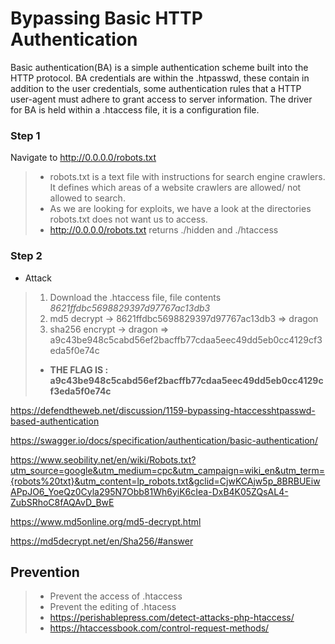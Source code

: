 # Bypassing Basic HTTP Authentication
Basic authentication(BA) is a simple authentication scheme built into the HTTP protocol. BA credentials are within the .htpasswd, these contain in addition to the user credentials, some authentication rules that a HTTP user-agent must adhere to grant access to server information. The driver for BA is held within a .htaccess file, it is a configuration file.

### Step 1
Navigate to http://0.0.0.0/robots.txt
> * robots.txt is a text file with instructions for search engine crawlers. It defines which areas of a website crawlers are allowed/ not allowed to search.
> * As we are looking for exploits, we have a look at the directories robots.txt does not want us to access.
> * http://0.0.0.0/robots.txt returns ./hidden and ./htaccess

### Step 2
* Attack
> 1. Download the .htaccess file, file contents _8621ffdbc5698829397d97767ac13db3_
> 2. md5 decrypt -> 8621ffdbc5698829397d97767ac13db3 => dragon 
> 3. sha256 encrypt -> dragon => a9c43be948c5cabd56ef2bacffb77cdaa5eec49dd5eb0cc4129cf3eda5f0e74c
> * **THE FLAG IS : a9c43be948c5cabd56ef2bacffb77cdaa5eec49dd5eb0cc4129cf3eda5f0e74c**

https://defendtheweb.net/discussion/1159-bypassing-htaccesshtpasswd-based-authentication

https://swagger.io/docs/specification/authentication/basic-authentication/

https://www.seobility.net/en/wiki/Robots.txt?utm_source=google&utm_medium=cpc&utm_campaign=wiki_en&utm_term={robots%20txt}&utm_content=lp_robots.txt&gclid=CjwKCAjw5p_8BRBUEiwAPpJO6_YoeQz0Cyla295N7Obb81Wh6yiK6cIea-DxB4K05ZQsAL4-ZubSRhoC8fAQAvD_BwE

https://www.md5online.org/md5-decrypt.html

https://md5decrypt.net/en/Sha256/#answer

## Prevention
> * Prevent the access of .htaccess
> * Prevent the editing of .htacess
> * https://perishablepress.com/detect-attacks-php-htaccess/
> * https://htaccessbook.com/control-request-methods/